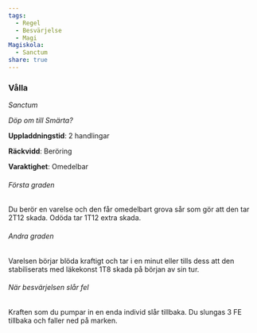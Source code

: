```yaml
---
tags:
  - Regel
  - Besvärjelse
  - Magi
Magiskola:
  - Sanctum
share: true
---
```

### Vålla 
*Sanctum*


*Döp om till Smärta?*

**Uppladdningstid**: 2 handlingar

**Räckvidd**: Beröring

**Varaktighet**: Omedelbar

###### Första graden
Du berör en varelse och den får omedelbart grova sår som gör att den tar 2T12 skada. Odöda tar 1T12 extra skada. 


###### Andra graden
Varelsen börjar blöda kraftigt och tar i en minut eller tills dess att den stabiliserats med läkekonst 1T8 skada på början av sin tur.

###### När besvärjelsen slår fel
Kraften som du pumpar in en enda individ slår tillbaka. Du slungas 3 FE tillbaka och faller ned på marken.